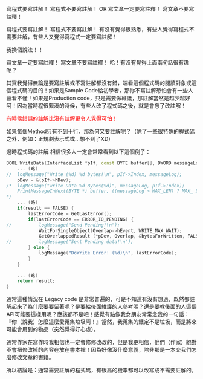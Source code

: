 寫程式要寫註解！
寫程式不要寫註解！
OR
寫文章一定要寫註釋！
寫文章不要寫註釋！
  
寫程式要寫註解！
寫程式不要寫註解！
有沒有覺得很熟悉，有些人覺得寫程式不需要註解，有些人又覺得寫程式一定要寫註解！
  
我換個說法！！
  
寫文章一定要寫註釋！
寫文章不要寫註釋！
哈！有沒有覺得上面兩句話很有趣呢？
  
其實我覺得無論是要寫註解或不寫註解都沒有錯，端看這個程式碼的閱讀對象或這個程式碼的目的！如果是Sample Code給初學者，那你不寫註解恐怕會有一些人會看不懂！如果是Production code，只是需要做維護，那註解當然是越少越好阿！因為當時程很緊湊的時候，有些人改了程式碼之後，就是會忘了改註解！
  
<font color="Red">有時候錯誤的註解比沒有註解更令人覺得可怕！</font>
  
如果每個Method只有不到十行，那為何又要註解呢？（除了一些很特殊的程式碼之外，例如：正規劃表示式或…想不到了XD）
  
過時程式碼的註解
相信很多人一定會常常看到以下這個例子：
  
```c++
BOOL WriteData(InterfaceList *pIf, const BYTE buffer[], DWORD messageLog, OVERLAPPED *Overlap) {  
    ... (略)  
//  logMessage("Write (%d) %d bytes!\n", pIf->Index, messageLog);  
    pDev = &(pIf->hDev);  
/*  logMessage("write Data %d Bytes(%d)", messageLog, pIf->Index); 
    PrintMessageInHex((BYTE *) buffer, ((messageLog > MAX_LEN) ? MAX_ LEN : messageLog)); 
*/  
    ... (略)  
    if(result == FALSE) {  
        lastErrorCode = GetLastError();  
        if(lastErrorCode == ERROR_IO_PENDING) {  
//          logMessage("Send Pending!\n");  
            WaitForSingleObject(Overlap->hEvent, WRITE_MAX_WAIT);  
            GetOverlappedResult (*pDev, Overlap, &bytesForWritten, FALSE);  
//          logMessage("Sent Pending data!\n");  
        } else {  
            logMessage("DoWrite Error! (%d)\n", lastErrorCode);  
        }  
    }  
  
    ... (略)  
    return result;  
}  
```
  
通常這種情況在 Legacy code 是非常普遍的，可是不知道有沒有想過，既然都註解起來了為什麼要要留著呢？是要給後面維護的人參考嗎？還是要教後面的人這個API可能要這樣用呢？應該都不是吧！感覺有點像我女朋友常常念我的一句話：『你（說我）怎麼這麼愛蒐集垃圾阿！』當然，我蒐集的鐵定不是垃圾，而是將來可能會用到的物品（突然覺得好心虛）。
  
通常作家在寫作時我相信也一定會修修改改的，但是我更相信，他們（作家）絕對不會把修改掉的內容在放在書本裡！因為好像沒什麼意義，除非那是一本交我們怎麼修改文章的書籍。
  
所以結論是：通常需要註解的程式碼，有很高的機率都可以改寫成不需要註解的。